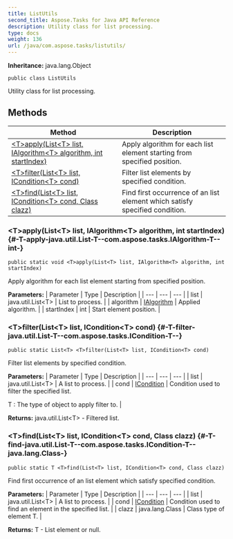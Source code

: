 ```yaml
---
title: ListUtils
second_title: Aspose.Tasks for Java API Reference
description: Utility class for list processing.
type: docs
weight: 136
url: /java/com.aspose.tasks/listutils/
---
```


**Inheritance:**
java.lang.Object
```
public class ListUtils
```

Utility class for list processing.
## Methods

| Method | Description |
| --- | --- |
| [&lt;T&gt;apply(List&lt;T&gt; list, IAlgorithm&lt;T&gt; algorithm, int startIndex)](#-T-apply-java.util.List-T--com.aspose.tasks.IAlgorithm-T--int-) | Apply algorithm for each list element starting from specified position. |
| [&lt;T&gt;filter(List&lt;T&gt; list, ICondition&lt;T&gt; cond)](#-T-filter-java.util.List-T--com.aspose.tasks.ICondition-T--) | Filter list elements by specified condition. |
| [&lt;T&gt;find(List&lt;T&gt; list, ICondition&lt;T&gt; cond, Class clazz)](#-T-find-java.util.List-T--com.aspose.tasks.ICondition-T--java.lang.Class-) | Find first occurrence of an list element which satisfy specified condition. |
### &lt;T&gt;apply(List&lt;T&gt; list, IAlgorithm&lt;T&gt; algorithm, int startIndex) {#-T-apply-java.util.List-T--com.aspose.tasks.IAlgorithm-T--int-}
```
public static void <T>apply(List<T> list, IAlgorithm<T> algorithm, int startIndex)
```


Apply algorithm for each list element starting from specified position.

**Parameters:**
| Parameter | Type | Description |
| --- | --- | --- |
| list | java.util.List&lt;T&gt; | List to process. |
| algorithm | [IAlgorithm](../../com.aspose.tasks/ialgorithm) | Applied algorithm. |
| startIndex | int | Start element position. |

### &lt;T&gt;filter(List&lt;T&gt; list, ICondition&lt;T&gt; cond) {#-T-filter-java.util.List-T--com.aspose.tasks.ICondition-T--}
```
public static List<T> <T>filter(List<T> list, ICondition<T> cond)
```


Filter list elements by specified condition.

**Parameters:**
| Parameter | Type | Description |
| --- | --- | --- |
| list | java.util.List&lt;T&gt; | A list to process. |
| cond | [ICondition](../../com.aspose.tasks/icondition) | Condition used to filter the specified list.

 T : The type of object to apply filter to. |

**Returns:**
java.util.List&lt;T&gt; - Filtered list.
### &lt;T&gt;find(List&lt;T&gt; list, ICondition&lt;T&gt; cond, Class clazz) {#-T-find-java.util.List-T--com.aspose.tasks.ICondition-T--java.lang.Class-}
```
public static T <T>find(List<T> list, ICondition<T> cond, Class clazz)
```


Find first occurrence of an list element which satisfy specified condition.

**Parameters:**
| Parameter | Type | Description |
| --- | --- | --- |
| list | java.util.List&lt;T&gt; | A list to process. |
| cond | [ICondition](../../com.aspose.tasks/icondition) | Condition used to find an element in the specified list. |
| clazz | java.lang.Class | Class type of element T. |

**Returns:**
T - List element or null.

